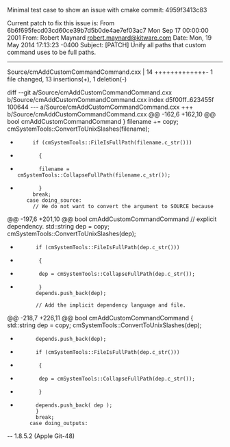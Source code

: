 Minimal test case to show an issue with cmake commit: 4959f3413c83


Current patch to fix this issue is:
From 6b6f695fecd03cd60ce39b7d5b0de4ae7ef03ac7 Mon Sep 17 00:00:00 2001
From: Robert Maynard <robert.maynard@kitware.com>
Date: Mon, 19 May 2014 17:13:23 -0400
Subject: [PATCH] Unify all paths that custom command uses to be full paths.

---
 Source/cmAddCustomCommandCommand.cxx | 14 +++++++++++++-
 1 file changed, 13 insertions(+), 1 deletion(-)

diff --git a/Source/cmAddCustomCommandCommand.cxx b/Source/cmAddCustomCommandCommand.cxx
index d5f00ff..623455f 100644
--- a/Source/cmAddCustomCommandCommand.cxx
+++ b/Source/cmAddCustomCommandCommand.cxx
@@ -162,6 +162,10 @@ bool cmAddCustomCommandCommand
             }
           filename += copy;
           cmSystemTools::ConvertToUnixSlashes(filename);
+          if (cmSystemTools::FileIsFullPath(filename.c_str()))
+            {
+            filename = cmSystemTools::CollapseFullPath(filename.c_str());
+            }
           break;
         case doing_source:
           // We do not want to convert the argument to SOURCE because
@@ -197,6 +201,10 @@ bool cmAddCustomCommandCommand
            // explicit dependency.
            std::string dep = copy;
            cmSystemTools::ConvertToUnixSlashes(dep);
+           if (cmSystemTools::FileIsFullPath(dep.c_str()))
+            {
+            dep = cmSystemTools::CollapseFullPath(dep.c_str());
+            }
            depends.push_back(dep);

            // Add the implicit dependency language and file.
@@ -218,7 +226,11 @@ bool cmAddCustomCommandCommand
            {
            std::string dep = copy;
            cmSystemTools::ConvertToUnixSlashes(dep);
-           depends.push_back(dep);
+           if (cmSystemTools::FileIsFullPath(dep.c_str()))
+            {
+            dep = cmSystemTools::CollapseFullPath(dep.c_str());
+            }
+           depends.push_back( dep );
            }
            break;
          case doing_outputs:
--
1.8.5.2 (Apple Git-48)

